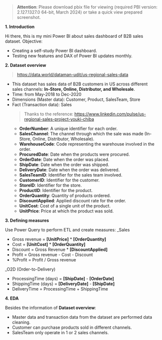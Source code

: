 >**Attention**: Please download pbix file for viewing (required PBI version: 2.127.1327.0 64-bit, March 2024) or take a quick view prepared screenshot.

**1. Introduction**

Hi there, this is my mini Power BI about sales dashboard of B2B sales dataset.
Objective:
- Creating a self-study Power BI dashboard.
- Testing new features and DAX of Power BI updates monthly.

**2. Dataset overview**

>https://data.world/dataman-udit/us-regional-sales-data
- This dataset has sales data of B2B customers in US across different sales channels: **In-Store, Online, Distributor, and Wholesale**.
- Time: from May-2018 to Dec-2020
- Dimensions (Master data): Customer, Product, SalesTeam, Store
- Fact (Transaction data): Sales
  >Thanks to the reference: https://www.linkedin.com/pulse/us-regional-sales-project-youki-chiba
  + **OrderNumber**: A unique identifier for each order.
  + **SalesChannel**: The channel through which the sale was made (In-Store, Online, Distributor, Wholesale).
  + **WarehouseCode**: Code representing the warehouse involved in the order.
  + **ProcuredDate**: Date when the products were procured.
  + **OrderDate**: Date when the order was placed.
  + **ShipDate**: Date when the order was shipped.
  + **DeliveryDate**: Date when the order was delivered.
  + **SalesTeamID**: Identifier for the sales team involved.
  + **CustomerID**: Identifier for the customer.
  + **StoreID**: Identifier for the store.
  + **ProductID**: Identifier for the product.
  + **OrderQuantity**: Quantity of products ordered.
  + **DiscountApplied**: Applied discount rate for the order.
  + **UnitCost**: Cost of a single unit of the product.
  + **UnitPrice**: Price at which the product was sold.

**3. Defining measures**

Use Power Query to perform ETL and create measures:
_Sales
- Gross revenue = **[UnitPrice]** * **[OrderQuantity]**
- Cost = **[UnitCost]** * **[OrderQuantity]**
- Discount = Gross Revenue * **[DiscountApplied]**
- Profit = Gross revenue - Cost - Discount
- %Profit = Profit / Gross revenue

_O2D (Order-to-Delivery)
- ProcessingTime (days) = **[ShipDate]** - **[OrderDate]**
- ShippingTime (days) = **[DeliveryDate]** - **[ShipDate]**
- DeliveryTime = ProcessingTime + ShippingTime

**4. EDA**

Besides the information of **Dataset overview**:
- Master data and transaction data from the dataset are performed data cleaning.
- Customer can purchase products sold in different channels.
- SalesTeam only operate in 1 or 2 sales channels.
